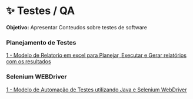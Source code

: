 # ✨ Testes / QA

<b>Objetivo:</b> Apresentar Conteudos sobre testes de software

<h3 align="left">Planejamento de Testes</h3>

<div> 
<p><a href="https://github.com/JosiTubaroski/QA_Praticidade_Planejamento">1 - Modelo de Relatorio em excel para Planejar, Executar e Gerar relatórios com os resultados </a></p>
</div> 

<h3 align="left">Selenium WEBDriver</h3>

<div> 
<p><a href="https://github.com/JosiTubaroski/Java-Selenium-Webdriver">1 - Modelo de Automação de Testes utilizando Java e Selenium WebDriver </a></p>
</div> 

